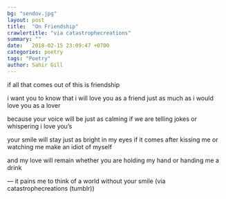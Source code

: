 ```yaml
---
bg: "sendov.jpg"
layout: post
title:  "On Friendship"
crawlertitle: "via catastrophecreations"
summary: ""
date:   2018-02-15 23:09:47 +0700
categories: poetry
tags: "Poetry"
author: Sahir Gill
---
```


if all that comes out of this is friendship

i want you to know that i will love you as a friend just as much as i would love you as a lover

because your voice will be just as calming if we are telling jokes or whispering i love you’s

your smile will stay just as bright in my eyes if it comes after kissing me or watching me make an idiot of myself

and my love will remain whether you are holding my hand or handing me a drink

— 	it pains me to think of a world without your smile (via catastrophecreations (tumblr))